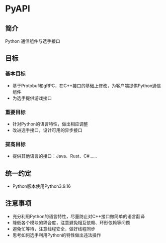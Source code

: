 # PyAPI

## 简介

Python 通信组件与选手接口

## 目标

### 基本目标

* 基于Protobuf和gRPC，在C++接口的基础上修改，为客户端提供Python通信组件
* 为选手提供游戏接口

### 重要目标

* 针对Python的语言特性，做出相应调整
* 改进选手接口，设计可用的异步接口

### 提高目标

* 提供其他语言的接口：Java、Rust、C#……

## 统一约定

* Python版本使用Python3.9.16

## 注意事项

* 充分利用Python的语言特性，尽量防止对C++接口做简单的语言翻译
* 降低各个模块的耦合度，注意避免相互依赖、环形依赖等问题
* 避免忙等待，注意线程安全，做好线程同步
* 思考如何选手利用Python的特性做出违法操作